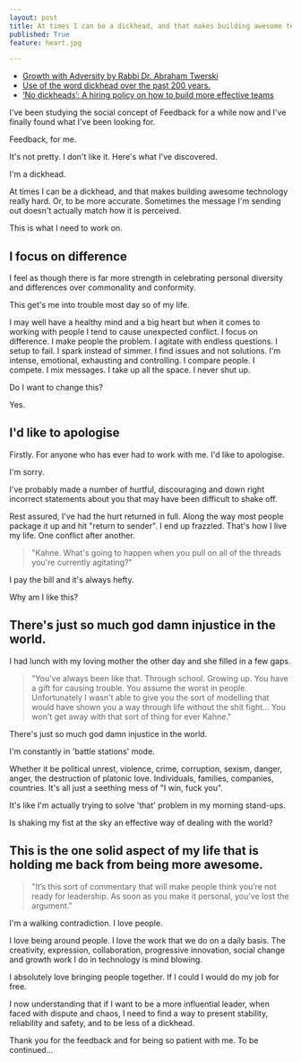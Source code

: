 ```yaml
---
layout: post
title: At times I can be a dickhead, and that makes building awesome technology really hard.
published: True
feature: heart.jpg

---
```


*   [Growth with Adversity by Rabbi Dr. Abraham Twerski][1]
*   [Use of the word dickhead over the past 200 years.][2]
*   [‘No dickheads’: A hiring policy on how to build more effective teams][3]

I've been studying the social concept of Feedback for a while now and I've finally found what I've been looking for.
 
Feedback, for me.

It's not pretty. I don't like it. Here's what I've discovered.

I'm a dickhead.

At times I can be a dickhead, and that makes building awesome technology really hard. Or, to be more accurate. Sometimes the message I'm sending out doesn't actually match how it is perceived.

This is what I need to work on.

## I focus on difference

I feel as though there is far more strength in celebrating personal diversity and differences over commonality and conformity.

This get's me into trouble most day so of my life.

I may well have a healthy mind and a big heart but when it comes to working with people I tend to cause unexpected conflict. I focus on difference. I make people the problem. I agitate with endless questions. I setup to fail. I spark instead of simmer. I find issues and not solutions. I'm intense, emotional, exhausting and controlling. I compare people. I compete. I mix messages. I take up all the space. I never shut up.

Do I want to change this?

Yes.

## I'd like to apologise

Firstly. For anyone who has ever had to work with me. I'd like to apologise.

I'm sorry.

I've probably made a number of hurtful, discouraging and down right incorrect statements about you that may have been difficult to shake off.

Rest assured, I've had the hurt returned in full. Along the way most people package it up and hit "return to sender". I end up frazzled. That's how I live my life. One conflict after another.

> "Kahne. What's going to happen when you pull on all of the threads you're currently agitating?"

I pay the bill and it's always hefty.

Why am I like this?

## There's just so much god damn injustice in the world.

I had lunch with my loving mother the other day and she filled in a few gaps.

> "You've always been like that. Through school. Growing up. You have a gift for causing trouble. You assume the worst in people. Unfortunately I wasn't able to give you the sort of modelling that would have shown you a way through life without the shit fight... You won't get away with that sort of thing for ever Kahne."

There's just so much god damn injustice in the world.

I'm constantly in 'battle stations' mode.

Whether it be political unrest, violence, crime, corruption, sexism, danger, anger, the destruction of platonic love. Individuals, families, companies, countries. It's all just a seething mess of "I win, fuck you".

It's like I'm actually trying to solve 'that' problem in my morning stand-ups.

Is shaking my fist at the sky an effective way of dealing with the world?

## This is the one solid aspect of my life that is holding me back from being more awesome.

> "It’s this sort of commentary that will make people think you’re not ready for leadership. As soon as you make it personal, you’ve lost the argument."

I'm a walking contradiction. I love people.

I love being around people. I love the work that we do on a daily basis. The creativity, expression, collaboration, progressive innovation, social change and growth work I do in technology is mind blowing.

I absolutely love bringing people together. If I could I would do my job for free.

I now understanding that if I want to be a more influential leader, when faced with dispute and chaos, I need to find a way to present stability, reliability and safety, and to be less of a dickhead.

Thank you for the feedback and for being so patient with me. To be continued...

 [1]: https://www.youtube.com/watch?v=3aDXM5H-Fuw
 [2]: https://books.google.com/ngrams/graph?year_start=1800&year_end=2008&corpus=15&smoothing=7&case_insensitive=on&content=dickhead&direct_url=t4%3B%2Cdickhead%3B%2Cc0%3B%2Cs0%3B%3Bdickhead%3B%2Cc0%3B%3BDickhead%3B%2Cc0
 [3]: http://www.afr.com/business/no-dickheads-how-to-build-more-effective-teams-20130326-jhzva